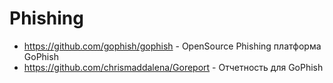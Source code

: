 # Phishing

- https://github.com/gophish/gophish - OpenSource Phishing платформа GoPhish
- https://github.com/chrismaddalena/Goreport - Отчетность для GoPhish
